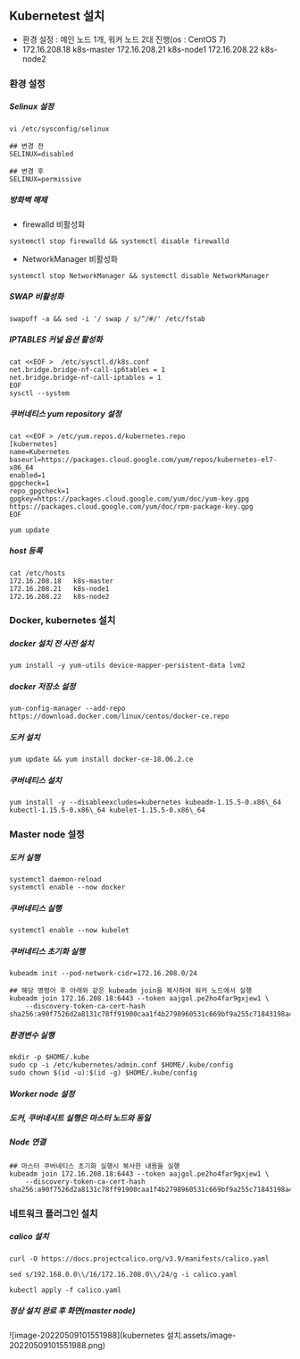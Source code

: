 ## Kubernetest 설치

- 환경 설정 : 메인 노드 1개, 워커 노드 2대 진행(os : CentOS 7)
- 172.16.208.18   k8s-master
  172.16.208.21   k8s-node1
  172.16.208.22   k8s-node2



### 환경 설정

##### Selinux 설정

```shell
vi /etc/sysconfig/selinux

## 변경 전
SELINUX=disabled

## 변경 후
SELINUX=permissive
```



##### 방화벽 해제

- firewalld 비활성화

```shell
systemctl stop firewalld && systemctl disable firewalld
```

- NetworkManager 비활성화

```shell
systemctl stop NetworkManager && systemctl disable NetworkManager
```



##### SWAP 비활성화

```shell
swapoff -a && sed -i '/ swap / s/^/#/' /etc/fstab
```



##### IPTABLES 커널 옵션 활성화

```SHELL
cat <<EOF >  /etc/sysctl.d/k8s.conf
net.bridge.bridge-nf-call-ip6tables = 1
net.bridge.bridge-nf-call-iptables = 1
EOF
sysctl --system
```



##### 쿠버네티스 yum repository 설정

```shell
cat <<EOF > /etc/yum.repos.d/kubernetes.repo
[kubernetes]
name=Kubernetes
baseurl=https://packages.cloud.google.com/yum/repos/kubernetes-el7-x86_64
enabled=1
gpgcheck=1
repo_gpgcheck=1
gpgkey=https://packages.cloud.google.com/yum/doc/yum-key.gpg https://packages.cloud.google.com/yum/doc/rpm-package-key.gpg
EOF

yum update 
```



##### host 등록

```shell
cat /etc/hosts
172.16.208.18   k8s-master
172.16.208.21   k8s-node1
172.16.208.22   k8s-node2
```



### Docker, kubernetes 설치

##### docker 설치 전 사전 설치

```shell
yum install -y yum-utils device-mapper-persistent-data lvm2
```



##### docker 저장소 설정

```shell
yum-config-manager --add-repo https://download.docker.com/linux/centos/docker-ce.repo
```



##### 도커 설치

```shell
yum update && yum install docker-ce-18.06.2.ce
```



##### 쿠버네티스 설치

```shell
yum install -y --disableexcludes=kubernetes kubeadm-1.15.5-0.x86\_64 kubectl-1.15.5-0.x86\_64 kubelet-1.15.5-0.x86\_64
```





### Master node 설정

##### 도커 실행

```shell
systemctl daemon-reload
systemctl enable --now docker
```



##### 쿠버네티스 실행

```shell
systemctl enable --now kubelet
```



##### 쿠버네티스 초기화 실행

```shell
kubeadm init --pod-network-cidr=172.16.208.0/24

## 해당 명령어 후 아래와 같은 kubeadm join을 복사하여 워커 노드에서 실행
kubeadm join 172.16.208.18:6443 --token aajgol.pe2ho4far9gxjew1 \
    --discovery-token-ca-cert-hash sha256:a90f7526d2a8131c78ff91900caa1f4b2798960531c669bf9a255c71843198a4 
```



##### 환경변수 실행

```shell
mkdir -p $HOME/.kube
sudo cp -i /etc/kubernetes/admin.conf $HOME/.kube/config
sudo chown $(id -u):$(id -g) $HOME/.kube/config
```



##### Worker node 설정

##### 도커, 쿠버네시트 실행은 마스터 노드와 동일



##### Node 연결

```shell
## 마스터 쿠버네티스 초기화 실행시 복사한 내용을 실행
kubeadm join 172.16.208.18:6443 --token aajgol.pe2ho4far9gxjew1 \
    --discovery-token-ca-cert-hash sha256:a90f7526d2a8131c78ff91900caa1f4b2798960531c669bf9a255c71843198a4 
```



### 네트워크 플러그인 설치

##### calico 설치

```shell
curl -O https://docs.projectcalico.org/v3.9/manifests/calico.yaml

sed s/192.168.0.0\\/16/172.16.208.0\\/24/g -i calico.yaml

kubectl apply -f calico.yaml
```



##### 정상 설치 완료 후 화면(master node)

![image-20220509101551988](kubernetes 설치.assets/image-20220509101551988.png)



























